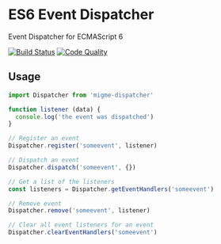 # ES6 Event Dispatcher
Event Dispatcher for ECMAScript 6

[![Build Status](https://img.shields.io/codeship/a46daac0-d6af-0132-05dd-4237fa3960fe.svg)](https://codeship.com/projects/78434)
[![Code Quality](https://img.shields.io/codacy/2970e79e791e40a7bebd54543a660944.svg)](https://www.codacy.com/app/Migme/es6-event-dispatcher)

## Usage

```js
import Dispatcher from 'migme-dispatcher'

function listener (data) {
  console.log('the event was dispatched')
}

// Register an event
Dispatcher.register('someevent', listener)

// Dispatch an event
Dispatcher.dispatch('someevent', {})

// Get a list of the listeners
const listeners = Dispatcher.getEventHandlers('someevent')

// Remove event
Dispatcher.remove('someevent', listener)

// Clear all event listeners for an event
Dispatcher.clearEventHandlers('someevent')
```
